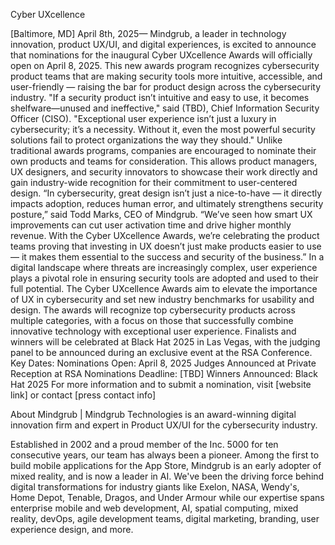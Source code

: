 Cyber UXcellence

[Baltimore, MD] April 8th, 2025— Mindgrub, a leader in technology innovation, product UX/UI, and digital experiences, is excited to announce that nominations for the inaugural Cyber UXcellence Awards will officially open on April 8, 2025. This new awards program recognizes cybersecurity product teams that are making security tools more intuitive, accessible, and user-friendly — raising the bar for product design across the cybersecurity industry.
"If a security product isn’t intuitive and easy to use, it becomes shelfware—unused and ineffective," said (TBD), Chief Information Security Officer (CISO). "Exceptional user experience isn’t just a luxury in cybersecurity; it’s a necessity. Without it, even the most powerful security solutions fail to protect organizations the way they should."
Unlike traditional awards programs, companies are encouraged to nominate their own products and teams for consideration. This allows product managers, UX designers, and security innovators to showcase their work directly and gain industry-wide recognition for their commitment to user-centered design.
“In cybersecurity, great design isn’t just a nice-to-have — it directly impacts adoption, reduces human error, and ultimately strengthens security posture,” said Todd Marks, CEO of Mindgrub. “We’ve seen how smart UX improvements can cut user activation time and drive higher monthly revenue. With the Cyber UXcellence Awards, we’re celebrating the product teams proving that investing in UX doesn’t just make products easier to use — it makes them essential to the success and security of the business.”
In a digital landscape where threats are increasingly complex, user experience plays a pivotal role in ensuring security tools are adopted and used to their full potential. The Cyber UXcellence Awards aim to elevate the importance of UX in cybersecurity and set new industry benchmarks for usability and design.
The awards will recognize top cybersecurity products across multiple categories, with a focus on those that successfully combine innovative technology with exceptional user experience. Finalists and winners will be celebrated at Black Hat 2025 in Las Vegas, with the judging panel to be announced during an exclusive event at the RSA Conference.
Key Dates:
Nominations Open: April 8, 2025
Judges Announced at Private Reception at RSA
Nominations Deadline: [TBD]
Winners Announced: Black Hat 2025
For more information and to submit a nomination, visit [website link] or contact [press contact info]




About Mindgrub | Mindgrub Technologies is an award-winning digital innovation firm and expert in Product UX/UI for the cybersecurity industry.

Established in 2002 and a proud member of the Inc. 5000 for ten consecutive years, our team has always been a pioneer. Among the first to build mobile applications for the App Store, Mindgrub is an early adopter of mixed reality, and is now a leader in AI. We've been the driving force behind digital transformations for industry giants like Exelon, NASA, Wendy's, Home Depot, Tenable, Dragos, and Under Armour while our expertise spans enterprise mobile and web development, AI, spatial computing, mixed reality, devOps, agile development teams, digital marketing, branding, user experience design, and more.

